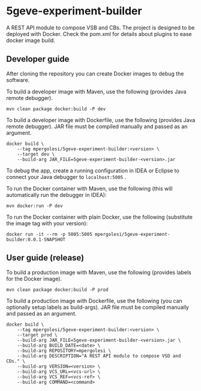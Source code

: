 # 5geve-experiment-builder
A REST API module to compose VSB and CBs.
The project is designed to be deployed with Docker.
Check the pom.xml for details about plugins to ease docker image build.

## Developer guide

After cloning the repository you can create Docker images to debug the software.

To build a developer image with Maven, use the following (provides Java remote debugger).

```
mvn clean package docker:build -P dev
```

To build a developer image with Dockerfile, use the following (provides Java remote debugger).
JAR file must be compiled manually and passed as an argument.

```
docker build \
    --tag mpergolesi/5geve-experiment-builder:<version> \
    --target dev \
    --build-arg JAR_FILE=5geve-experiment-builder-<version>.jar 
```

To debug the app, create a running configuration in IDEA or Eclipse to connect your Java debugger
to `localhost:5005` .

To run the Docker container with Maven, use the following (this will automatically run the debugger
in IDEA):

```
mvn docker:run -P dev
```

To run the Docker container with plain Docker, use the following (substitute the image tag with your version):

```
docker run -it --rm -p 5005:5005 mpergolesi/5geve-experiment-builder:0.0.1-SNAPSHOT
```


## User guide (release)

To build a production image with Maven, use the following (provides labels for the Docker image).

```
mvn clean package docker:build -P prod
```

To build a production image with Dockerfile, use the following (you can optionally setup labels as build-args).
JAR file must be compiled manually and passed as an argument.

```
docker build \
    --tag mpergolesi/5geve-experiment-builder:<version> \
    --target prod \
    --build-arg JAR_FILE=5geve-experiment-builder-<version>.jar \
    --build-arg BUILD_DATE=<date> \
    --build-arg REPOSITORY=mpergolesi \
    --build-arg DESCRIPTION="A REST API module to compose VSD and CDs." \
    --build-arg VERSION=<version> \
    --build-arg VCS_URL=<vcs-url> \
    --build-arg VCS_REF=<vcs-ref> \
    --build-arg COMMAND=<command> 
```
